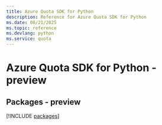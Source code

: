 ```yaml
---
title: Azure Quota SDK for Python
description: Reference for Azure Quota SDK for Python
ms.date: 08/21/2025
ms.topic: reference
ms.devlang: python
ms.service: quota
---
```

# Azure Quota SDK for Python - preview
## Packages - preview
[!INCLUDE [packages](quota-index.md)]